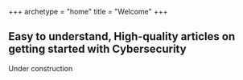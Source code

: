 +++
archetype = "home"
title = "Welcome"
+++

## Easy to understand, High-quality articles on getting started with Cybersecurity

Under construction
